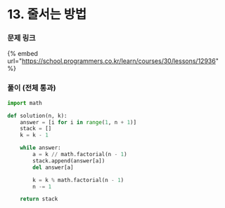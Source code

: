 # 13. 줄서는 방법

### 문제 링크

{% embed url="https://school.programmers.co.kr/learn/courses/30/lessons/12936" %}

### 풀이 (전체 통과)

```python
import math

def solution(n, k):
    answer = [i for i in range(1, n + 1)]
    stack = []
    k = k - 1

    while answer:
        a = k // math.factorial(n - 1)
        stack.append(answer[a])
        del answer[a]

        k = k % math.factorial(n - 1)
        n -= 1

    return stack
```
